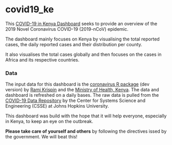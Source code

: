 # covid19_ke

 
 
This [COVID-19 in Kenya Dashboard](https://r-icntay.github.io/covid19_ke/#county-stats) seeks to provide an overview of the 2019 Novel Coronavirus COVID-19 (2019-nCoV) epidemic.

The dashboard mainly focuses on Kenya by visualising the total reported cases, the daily reported cases and their distribution per county. 

It also visualises the total cases globally and then focuses on the cases in Africa and its respective countries.


### Data

The input data for this dashboard is the [coronavirus R package](https://github.com/RamiKrispin/coronavirus) (dev version) by [Rami Krispin](https://twitter.com/Rami_Krispin) and the [Ministry of Health, Kenya](http://www.health.go.ke/).
The data and dashboard is refreshed on a daily bases.
The raw data is pulled from the [COVID-19 Data Repository](https://github.com/CSSEGISandData/COVID-19) by the Center for Systems Science and Engineering (CSSE) at Johns Hopkins University. 

This dashboard was build with the hope that it will help everyone, especially in Kenya, to keep an eye on the outbreak.

 **Please take care of yourself and others** by following the directives issed by the government. We will beat this!
